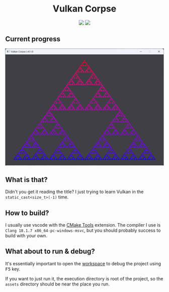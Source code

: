<div align="center">

# Vulkan Corpse

<img src="https://img.shields.io/badge/version-0.1.0-orange" />
<img src="https://img.shields.io/badge/nothing%20special,%20just%20learning%20process-orange" />

</div>

## Current progress

<div align="center">
	<img width=512 src="docs/screenshots/preview-latest.png" />
</div>

## What is that?

Didn't you get it reading the title? I just trying to learn Vulkan in the `static_cast<size_t>(-1)` time.

## How to build?

I usually use vscode with the [CMake Tools](cmake-tools-link) extension. The compiler I use is `Clang 18.1.7 x86_64-pc-windows-msvc`, but you should probably success to build with your own.

## What about to run & debug?

It's essentially important to open the [workspace](./vulkan-course.code-workspace) to debug the project using <kbd>F5</kbd> key.

If you want to just run it, the execution directory is root of the project, so the `assets` directory should be near the place you run.


<!-- LINKS -->

[cmake-tools-link]: https://marketplace.visualstudio.com/items?itemName=ms-vscode.cmake-tools
